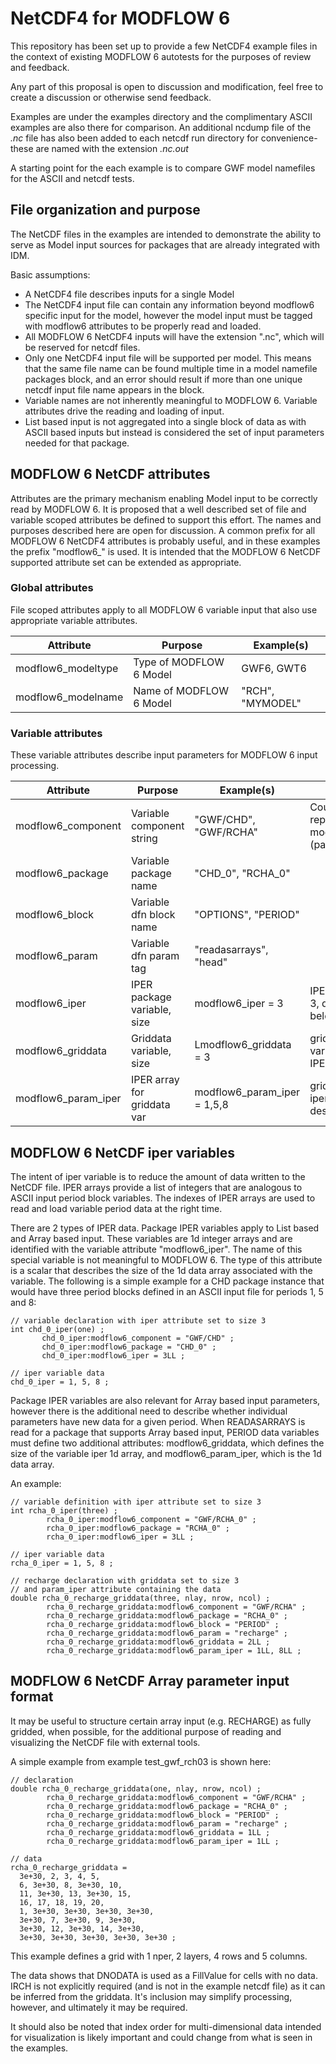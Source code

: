 NetCDF4 for MODFLOW 6
=====================

This repository has been set up to provide a few NetCDF4 example files
in the context of existing MODFLOW 6 autotests for the purposes of review
and feedback.

Any part of this proposal is open to discussion and modification, feel
free to create a discussion or otherwise send feedback.

Examples are under the examples directory and the complimentary ASCII
examples are also there for comparison.  An additional ncdump file of
the *.nc* file has also been added to each netcdf run directory for
convenience- these are named with the extension *.nc.out*

A starting point for the each example is to compare GWF model namefiles
for the ASCII and netcdf tests.

File organization and purpose
-----------------------------

The NetCDF files in the examples are intended to demonstrate the ability
to serve as Model input sources for packages that are already integrated
with IDM.

Basic assumptions:
* A NetCDF4 file describes inputs for a single Model
* The NetCDF4 input file can contain any information beyond modflow6
  specific input for the model, however the model input must
  be tagged with modflow6 attributes to be properly read and loaded.
* All MODFLOW 6 NetCDF4 inputs will have the extension ".nc", which
  will be reserved for netcdf files.
* Only one NetCDF4 input file will be supported per model.  This
  means that the same file name can be found multiple time in a model
  namefile packages block, and an error should result if more than one
  unique netcdf input file name appears in the block.
* Variable names are not inherently meaningful to MODFLOW 6.  Variable
  attributes drive the reading and loading of input.
* List based input is not aggregated into a single block of data as
  with ASCII based inputs but instead is considered the set of input
  parameters needed for that package.

MODFLOW 6 NetCDF attributes
---------------------------

Attributes are the primary mechanism enabling Model input to be correctly
read by MODFLOW 6. It is proposed that a well described set of file and
variable scoped attributes be defined to support this effort.  The names
and purposes described here are open for discussion. A common prefix for
all MODFLOW 6 NetCDF4 attributes is probably useful, and in these examples
the prefix "modflow6_" is used.  It is intended that the MODFLOW 6 NetCDF
supported attribute set can be extended as appropriate.

### Global attributes

File scoped attributes apply to all MODFLOW 6 variable input that also
use appropriate variable attributes.

| Attribute             |           Purpose             |     Example(s)         |
|-----------------------|-------------------------------|------------------------|
| modflow6_modeltype    | Type of MODFLOW 6 Model       | GWF6, GWT6             |
| modflow6_modelname    | Name of MODFLOW 6 Model       | "RCH", "MYMODEL"       |

### Variable attributes

These variable attributes describe input parameters for MODFLOW 6 input
processing.

| Attribute             |           Purpose             |     Example(s)              |        Comment         
|-----------------------|-------------------------------|-----------------------------|-------------------------------------
| modflow6_component    | Variable component string     | "GWF/CHD", "GWF/RCHA"       | Could be replaced with modflow6_ptype (package type)
| modflow6_package      | Variable package name         | "CHD_0", "RCHA_0"           |
| modflow6_block        | Variable dfn block name       | "OPTIONS", "PERIOD"         |
| modflow6_param        | Variable dfn param tag        | "readasarrays", "head"      |
| modflow6_iper         | IPER package variable, size   | modflow6_iper = 3           | IPER array size 3, described below
| modflow6_griddata     | Griddata variable, size       | Lmodflow6_griddata = 3      | griddata variable, param IPER is size 3
| modflow6_param_iper   | IPER array for griddata var   | modflow6_param_iper = 1,5,8 | griddata param iper array, described below


MODFLOW 6 NetCDF iper variables
-------------------------------

The intent of iper variable is to reduce the amount of data written to the
NetCDF file.  IPER arrays provide a list of integers that are analogous to
ASCII input period block variables. The indexes of IPER arrays are used to
read and load variable period data at the right time.

There are 2 types of IPER data. Package IPER variables apply to List based
and Array based input.  These variables are 1d integer arrays and are identified
with the variable attribute "modflow6_iper".  The name of this special variable
is not meaningful to MODFLOW 6.  The type of this attribute is a scalar that
describes the size of the 1d data array associated with the variable.  The
following is a simple example for a CHD package instance that would have three
period blocks defined in an ASCII input file for periods 1, 5 and 8:

```
// variable declaration with iper attribute set to size 3
int chd_0_iper(one) ;
       chd_0_iper:modflow6_component = "GWF/CHD" ;
       chd_0_iper:modflow6_package = "CHD_0" ;
       chd_0_iper:modflow6_iper = 3LL ;

// iper variable data
chd_0_iper = 1, 5, 8 ;
```

Package IPER variables are also relevant for Array based input parameters,
however there is the additional need to describe whether individual parameters
have new data for a given period.  When READASARRAYS is read for a package
that supports Array based input, PERIOD data variables must define two 
additional attributes: modflow6_griddata, which defines the size of the 
variable iper 1d array, and modflow6_param_iper, which is the 1d data array.

An example:
```
// variable definition with iper attribute set to size 3
int rcha_0_iper(three) ;
        rcha_0_iper:modflow6_component = "GWF/RCHA_0" ;
        rcha_0_iper:modflow6_package = "RCHA_0" ;
        rcha_0_iper:modflow6_iper = 3LL ;

// iper variable data
rcha_0_iper = 1, 5, 8 ;

// recharge declaration with griddata set to size 3
// and param_iper attribute containing the data
double rcha_0_recharge_griddata(three, nlay, nrow, ncol) ;
        rcha_0_recharge_griddata:modflow6_component = "GWF/RCHA" ;
        rcha_0_recharge_griddata:modflow6_package = "RCHA_0" ;
        rcha_0_recharge_griddata:modflow6_block = "PERIOD" ;
        rcha_0_recharge_griddata:modflow6_param = "recharge" ;
        rcha_0_recharge_griddata:modflow6_griddata = 2LL ;
        rcha_0_recharge_griddata:modflow6_param_iper = 1LL, 8LL ;
```

MODFLOW 6 NetCDF Array parameter input format
---------------------------------------------

It may be useful to structure certain array input (e.g. RECHARGE) as
fully gridded, when possible, for the additional purpose of reading and
visualizing the NetCDF file with external tools.  

A simple example from example test_gwf_rch03 is shown here:
```
// declaration
double rcha_0_recharge_griddata(one, nlay, nrow, ncol) ;
        rcha_0_recharge_griddata:modflow6_component = "GWF/RCHA" ;
        rcha_0_recharge_griddata:modflow6_package = "RCHA_0" ;
        rcha_0_recharge_griddata:modflow6_block = "PERIOD" ;
        rcha_0_recharge_griddata:modflow6_param = "recharge" ;
        rcha_0_recharge_griddata:modflow6_griddata = 1LL ;
        rcha_0_recharge_griddata:modflow6_param_iper = 1LL ;

// data
rcha_0_recharge_griddata =
  3e+30, 2, 3, 4, 5,
  6, 3e+30, 8, 3e+30, 10,
  11, 3e+30, 13, 3e+30, 15,
  16, 17, 18, 19, 20,
  1, 3e+30, 3e+30, 3e+30, 3e+30,
  3e+30, 7, 3e+30, 9, 3e+30,
  3e+30, 12, 3e+30, 14, 3e+30,
  3e+30, 3e+30, 3e+30, 3e+30, 3e+30 ;
```

This example defines a grid with 1 nper, 2 layers, 4 rows and 5 columns.

The data shows that DNODATA is used as a FillValue for cells
with no data.  IRCH is not explicitly required (and is not
in the example netcdf file) as it can be inferred from the
griddata.  It's inclusion may simplify processing, however, and
ultimately it may be required.

It should also be noted that index order for multi-dimensional data
intended for visualization is likely important and could change
from what is seen in the examples.



